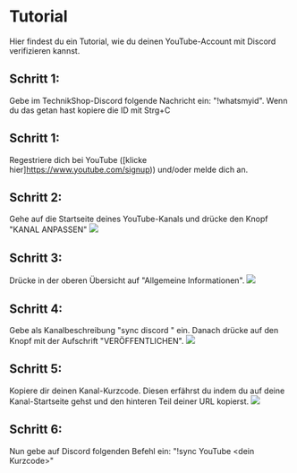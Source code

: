 # Tutorial
Hier findest du ein Tutorial, wie du deinen YouTube-Account mit Discord verifizieren kannst.

## Schritt 1:
Gebe im TechnikShop-Discord folgende Nachricht ein: "!whatsmyid". Wenn du das getan hast kopiere die ID mit Strg+C

## Schritt 1:
Regestriere dich bei YouTube ([klicke hier]https://www.youtube.com/signup)) und/oder melde dich an.

## Schritt 2:
Gehe auf die Startseite deines YouTube-Kanals und drücke den Knopf "KANAL ANPASSEN"
![](https://imgur.com/rpEO65d.png)

## Schritt 3:
Drücke in der oberen Übersicht auf "Allgemeine Informationen".
![](https://imgur.com/4wFoOXe.png)

## Schritt 4:
Gebe als Kanalbeschreibung "sync discord <deine ID>" ein. Danach drücke auf den Knopf mit der Aufschrift "VERÖFFENTLICHEN".
![](https://imgur.com/8FVbGQ5.png)

## Schritt 5:
Kopiere dir deinen Kanal-Kurzcode. Diesen erfährst du indem du auf deine Kanal-Startseite gehst und den hinteren Teil deiner URL kopierst.
![](https://imgur.com/4Yc1lGr.png)

## Schritt 6:
Nun gebe auf Discord folgenden Befehl ein: "!sync YouTube \<dein Kurzcode\>"
